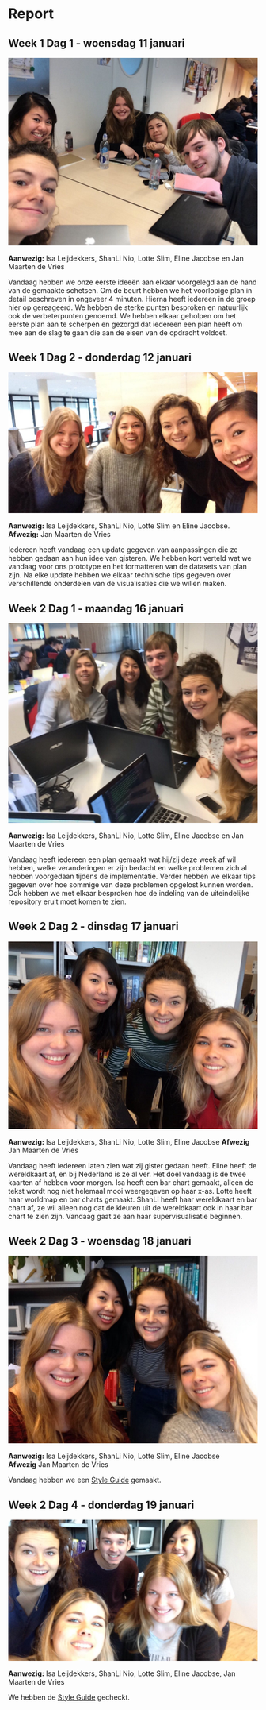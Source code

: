 # Report

## Week 1 Dag 1 - woensdag 11 januari

![Selfie dag 2](doc/report/selfie_1.jpeg)

**Aanwezig:** Isa Leijdekkers, ShanLi Nio, Lotte Slim, Eline Jacobse en Jan Maarten de Vries


Vandaag hebben we onze eerste ideeën aan elkaar voorgelegd aan de hand van de gemaakte schetsen. Om de beurt hebben we het voorlopige plan in detail beschreven in ongeveer 4 minuten. Hierna heeft iedereen in de groep hier op gereageerd. We hebben de sterke punten besproken en natuurlijk ook de verbeterpunten genoemd. We hebben elkaar geholpen om het eerste plan aan te scherpen en gezorgd dat iedereen een plan heeft om mee aan de slag te gaan die aan de eisen van de opdracht voldoet.


## Week 1 Dag 2 - donderdag 12 januari

![Selfie dag 2](doc/report/selfie_2.jpeg)

**Aanwezig:** Isa Leijdekkers, ShanLi Nio, Lotte Slim en Eline Jacobse.
**Afwezig:** Jan Maarten de Vries


Iedereen heeft vandaag een update gegeven van aanpassingen die ze hebben gedaan aan hun idee van gisteren. We hebben kort verteld wat we vandaag voor ons prototype en het formatteren van de datasets van plan zijn.
Na elke update hebben we elkaar technische tips gegeven over verschillende onderdelen van de visualisaties die we willen maken.

## Week 2 Dag 1 - maandag 16 januari

![Selfie dag 1](doc/report/selfie_3.jpeg)

**Aanwezig:** Isa Leijdekkers, ShanLi Nio, Lotte Slim, Eline Jacobse en Jan Maarten de Vries

Vandaag heeft iedereen een plan gemaakt wat hij/zij deze week af wil hebben, welke veranderingen er zijn bedacht en welke problemen zich al hebben voorgedaan tijdens de implementatie. Verder hebben we elkaar tips gegeven over hoe sommige van deze problemen opgelost kunnen worden. Ook hebben we met elkaar besproken hoe de indeling van de uiteindelijke repository eruit moet komen te zien.

## Week 2 Dag 2 - dinsdag 17 januari

![Selfie dag 4](doc/report/selfie_4.jpeg)

**Aanwezig:** Isa Leijdekkers, ShanLi Nio, Lotte Slim, Eline Jacobse
**Afwezig** Jan Maarten de Vries

Vandaag heeft iedereen laten zien wat zij gister gedaan heeft. Eline heeft de wereldkaart af, en bij Nederland is ze al ver. Het doel vandaag is de twee kaarten af hebben voor morgen.
Isa heeft een bar chart gemaakt, alleen de tekst wordt nog niet helemaal mooi weergegeven op haar x-as. Lotte heeft haar worldmap en bar charts gemaakt. ShanLi heeft haar wereldkaart en bar chart af, ze wil alleen nog dat de kleuren uit de wereldkaart ook in haar bar chart te zien zijn. Vandaag gaat ze aan haar supervisualisatie beginnen.

## Week 2 Dag 3 - woensdag 18 januari

![Selfie dag 5](doc/report/selfie_5.jpeg)

**Aanwezig:** Isa Leijdekkers, ShanLi Nio, Lotte Slim, Eline Jacobse  
**Afwezig** Jan Maarten de Vries

Vandaag hebben we een [Style Guide](STYLE.md) gemaakt.

## Week 2 Dag 4 - donderdag 19 januari

![Selfie dag 5](doc/report/selfie_6.jpeg)

**Aanwezig:** Isa Leijdekkers, ShanLi Nio, Lotte Slim, Eline Jacobse, Jan Maarten de Vries

We hebben de [Style Guide](STYLE.md) gecheckt.
